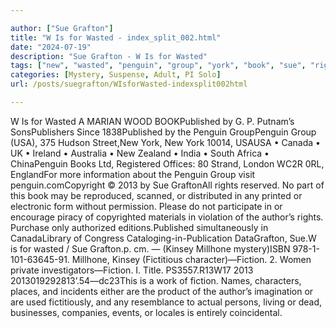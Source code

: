 ```yaml
---

author: ["Sue Grafton"]
title: "W Is for Wasted - index_split_002.html"
date: "2024-07-19"
description: "Sue Grafton - W Is for Wasted"
tags: ["new", "wasted", "penguin", "group", "york", "book", "sue", "right", "author", "kinsey", "millhone", "character", "w", "marian", "wood", "bookpublished", "putnam", "sonspublishers", "since", "grouppenguin", "usa", "hudson", "street", "usausa", "canada"]
categories: [Mystery, Suspense, Adult, PI Solo]
url: /posts/suegrafton/WIsforWasted-indexsplit002html

---
```



W Is for Wasted
A MARIAN WOOD BOOKPublished by G. P. Putnam’s SonsPublishers Since 1838Published by the Penguin GroupPenguin Group (USA), 375 Hudson Street,New York, New York 10014, USAUSA • Canada • UK • Ireland • Australia • New Zealand • India • South Africa • ChinaPenguin Books Ltd, Registered Offices: 80 Strand, London WC2R 0RL, EnglandFor more information about the Penguin Group visit penguin.comCopyright © 2013 by Sue GraftonAll rights reserved. No part of this book may be reproduced, scanned, or distributed in any printed or electronic form without permission. Please do not participate in or encourage piracy of copyrighted materials in violation of the author’s rights. Purchase only authorized editions.Published simultaneously in CanadaLibrary of Congress Cataloging-in-Publication DataGrafton, Sue.W is for wasted / Sue Grafton.p. cm. — (Kinsey Millhone mystery)ISBN 978-1-101-63645-91. Millhone, Kinsey (Fictitious character)—Fiction. 2. Women private investigators—Fiction. I. Title. PS3557.R13W17 2013 2013019292813’.54—dc23This is a work of fiction. Names, characters, places, and incidents either are the product of the author’s imagination or are used fictitiously, and any resemblance to actual persons, living or dead, businesses, companies, events, or locales is entirely coincidental.
